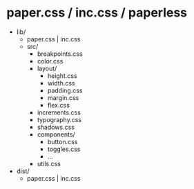 paper.css / inc.css / paperless
===============================

- lib/
  - paper.css | inc.css
  - src/
    - breakpoints.css
    - color.css
    - layout/
      - height.css
      - width.css
      - padding.css
      - margin.css
      - flex.css
    - increments.css
    - typography.css
    - shadows.css
    - components/
      - button.css
      - toggles.css
      - ...
    - utils.css
- dist/
  - paper.css | inc.css
  